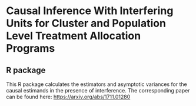 # Causal Inference With Interfering Units for Cluster and Population Level Treatment Allocation Programs
## R package

This R package calculates the estimators and asymptotic variances for the causal estimands in the presence of interference.
The corresponding paper can be found here: https://arxiv.org/abs/1711.01280


